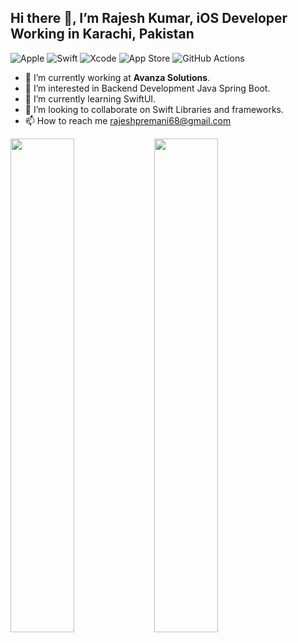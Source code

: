  ## Hi there 👋, I’m Rajesh Kumar, iOS Developer Working in Karachi, Pakistan
 

 ![Apple](https://img.shields.io/badge/Apple-%23000000.svg?style=for-the-badge&logo=apple&logoColor=white)
 ![Swift](https://img.shields.io/badge/swift-F54A2A?style=for-the-badge&logo=swift&logoColor=white)
 ![Xcode](https://img.shields.io/badge/Xcode-007ACC?style=for-the-badge&logo=Xcode&logoColor=white)
 ![App Store](https://img.shields.io/badge/App_Store-0D96F6?style=for-the-badge&logo=app-store&logoColor=white)
 ![GitHub Actions](https://img.shields.io/badge/github%20actions-%232671E5.svg?style=for-the-badge&logo=githubactions&logoColor=white)
 
- 🏢 I’m currently working at **Avanza Solutions**.
- 👀 I’m interested in Backend Development Java Spring Boot.
- 🌱 I’m currently learning SwiftUI.
- 💞️ I’m looking to collaborate on Swift Libraries and frameworks.
- 📫 How to reach me rajeshpremani68@gmail.com



<img align="left" width="45%" src="https://github-readme-stats.vercel.app/api?username=rajeshpremani&show_icons=true&theme=radical" />
<img align="left" width="45%" src="https://github-readme-stats.vercel.app/api/top-langs/?username=rajeshpremani&layout=compact" />



<!---
rajeshpremani/rajeshpremani is a ✨ special ✨ repository because its `README.md` (this file) appears on your GitHub profile.
You can click the Preview link to take a look at your changes.
--->

